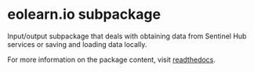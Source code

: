# eolearn.io subpackage

Input/output subpackage that deals with obtaining data from Sentinel Hub services or saving and loading data locally.

For more information on the package content, visit [readthedocs](https://eo-learn.readthedocs.io/en/latest/eolearn.io.html).
